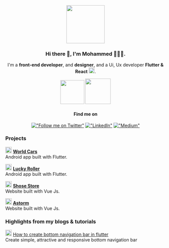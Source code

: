 <div align="center">
  <img src="https://thumbs.gfycat.com/DemandingJollyEnglishsetter-max-1mb.gif" width="120" /> 

  ### Hi there 👋, I'm Mohammed 🧑🏻‍💻.
  I'm a **front-end developer**, and **designer**, and a Ui, Ux developer **Flutter & React** <img src="https://user-images.githubusercontent.com/41123719/164335488-1eff3a46-e648-43a3-9e3f-7bed66090ae4.gif" height="18" />.
  
  <p>
    <img src="https://avatars.githubusercontent.com/u/67750077?v=4&s=400" width="75" />
    <img src="https://upload.wikimedia.org/wikipedia/commons/thumb/a/a7/React-icon.svg/2300px-React-icon.svg.png" width="80" />
  <p />
  
  
  #### Find me on
  [!["Follow me on Twitter"](https://img.shields.io/twitter/follow/pr_Mais?label=Follow%20me)](https://twitter.com/Md7oHe)
  [!["LinkedIn"](https://img.shields.io/badge/LinkedIn-blue?style=flat&logo=linkedin&labelColor=blue)](https://www.linkedin.com/in/mohammed-alheraki-6bb97b247/)
  [!["Medium"](https://img.shields.io/badge/Medium-12100E?style=flat&logo=medium&logoColor=white)](https://medium.com/@md7ohe)
  

<div />
<div align="start">

  ### Projects
  
  <img src="https://i.pinimg.com/originals/cb/4d/f0/cb4df0937c95f17760b69d74395b9bd2.gif" height="20" /> [**World Cars**](https://github.com/md7o/World-Cars) <br />Android app built with Flutter.

<img src="https://i.pinimg.com/originals/cb/4d/f0/cb4df0937c95f17760b69d74395b9bd2.gif" height="20" /> [**Lucky Roller**](https://github.com/md7o/Lucky-Roller) <br />Android app built with Flutter.
  
  <img src="https://i.pinimg.com/originals/cb/4d/f0/cb4df0937c95f17760b69d74395b9bd2.gif" height="20" /> [**Shose Store**](https://md7o.github.io/store/) <br />Website built with Vue Js.

<img src="https://i.pinimg.com/originals/cb/4d/f0/cb4df0937c95f17760b69d74395b9bd2.gif" height="20" /> [**Astorm**](https://md7o.github.io/Astorm/) <br />Website built with Vue Js.
  
  
  ### Highlights from my blogs & tutorials
  
  <img src="http://pixelartmaker-data-78746291193.nyc3.digitaloceanspaces.com/image/5acc67294cb507c.png" height="20" /> [How to create bottom navigation bar in flutter](https://medium.com/@md7ohe/flutter-bottom-navigation-bar-40767d374af8)<br /> Create simple, attractive and responsive bottom navigation bar <br />
  


  
